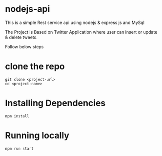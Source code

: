 # nodejs-api
This is a simple Rest service api using nodejs & express js and MySql

The Project is Based on Twitter Application where user can insert or update & delete tweets.

Follow below steps

# clone the repo
   	git clone <project-url>	
	cd <project-name>

# Installing Dependencies
	npm install 

# Running locally
	npm run start
